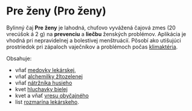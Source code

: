 Pre ženy (Pro ženy)
===================

Bylinný čaj **Pre ženy** je lahodná, chuťovo vyvážená čajová zmes (20 vrecúšok á
2 g) na **prevenciu** a **liečbu** ženských problémov. Aplikácia je vhodná pri
nepravidelnej a bolestivej menštruácií. Pôsobí ako utišujúci prostriedok pri
zápaloch vaječníkov a problémoch počas [klimaktéria](/diagnozy/menopauza).

Obsahuje:

* vňať [medovky lekárskej](/bylinky/medovka-lekarska/),
* vňať [alchemilky žltozelenej](/bylinky/alchemilka-zltozelena/)
* vňať [nátržníka husieho](/bylinky/natrznik-husaci/)
* kvet [hluchavky bielej](/bylinky/hluchavka-biela/)
* kvet a vňať [vresu obyčajného](/bylinky/vres-obycajny/)
* list [rozmarína lekárskeho](/bylinky/rozmarin-lekarsky/).
